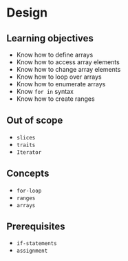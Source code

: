# Design

## Learning objectives

- Know how to define arrays
- Know how to access array elements
- Know how to change array elements
- Know how to loop over arrays
- Know how to enumerate arrays
- Know `for in` syntax
- Know how to create ranges

## Out of scope

- `slices`
- `traits`
- `Iterator`

## Concepts

- `for-loop`
- `ranges`
- `arrays`

## Prerequisites

- `if-statements`
- `assignment`
